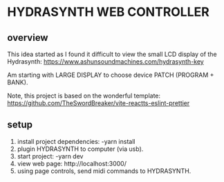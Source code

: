# HYDRASYNTH WEB CONTROLLER

## overview
This idea started as I found it difficult to view the small LCD display of the Hydrasynth:
https://www.ashunsoundmachines.com/hydrasynth-key

Am starting with LARGE DISPLAY to choose device PATCH (PROGRAM + BANK).

Note, this project is based on the wonderful template:
https://github.com/TheSwordBreaker/vite-reactts-eslint-prettier

## setup
1. install project dependencies:
  -yarn install
2. plugin HYDRASYNTH to computer (via usb).
3. start project:
  -yarn dev
4. view web page:
   http://localhost:3000/
5. using page controls, send midi commands to HYDRASYNTH.
